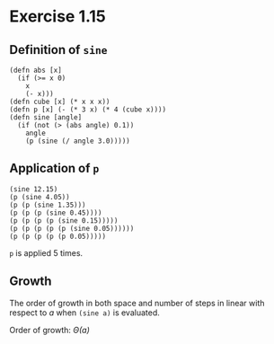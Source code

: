 Exercise 1.15
=============

Definition of `sine`
--------------------

    (defn abs [x]
      (if (>= x 0)
        x
        (- x)))
    (defn cube [x] (* x x x))
    (defn p [x] (- (* 3 x) (* 4 (cube x))))
    (defn sine [angle]
      (if (not (> (abs angle) 0.1))
        angle
        (p (sine (/ angle 3.0)))))

Application of `p`
------------------

    (sine 12.15)
    (p (sine 4.05))
    (p (p (sine 1.35)))
    (p (p (p (sine 0.45))))
    (p (p (p (p (sine 0.15)))))
    (p (p (p (p (p (sine 0.05))))))
    (p (p (p (p (p 0.05)))))

`p` is applied 5 times.

Growth
------

The order of growth in both space and number of steps in linear with respect to *a* when `(sine a)` is evaluated.

Order of growth: *Θ(a)*
